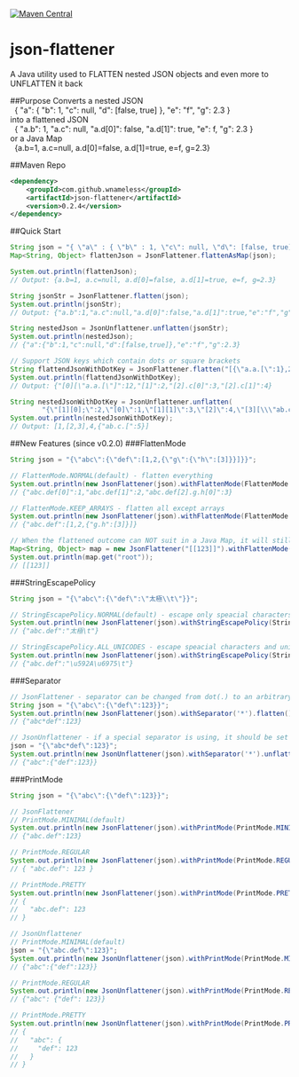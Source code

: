 [![Maven Central](https://maven-badges.herokuapp.com/maven-central/com.github.wnameless/json-flattener/badge.svg)](https://maven-badges.herokuapp.com/maven-central/com.github.wnameless/json-flattener)

json-flattener
=============
A Java utility used to FLATTEN nested JSON objects and even more to UNFLATTEN it back

##Purpose
Converts a nested JSON<br />
&nbsp;&nbsp;{ "a": { "b": 1, "c": null, "d": [false, true] }, "e": "f", "g": 2.3 }<br />
into a flattened JSON<br />
&nbsp;&nbsp;{ "a.b": 1, "a.c": null, "a.d[0]": false, "a.d[1]": true, "e": f, "g": 2.3 }<br />
or a Java Map<br />
&nbsp;&nbsp;{a.b=1, a.c=null, a.d[0]=false, a.d[1]=true, e=f, g=2.3}

##Maven Repo
```xml
<dependency>
	<groupId>com.github.wnameless</groupId>
	<artifactId>json-flattener</artifactId>
	<version>0.2.4</version>
</dependency>
```


##Quick Start
```java
String json = "{ \"a\" : { \"b\" : 1, \"c\": null, \"d\": [false, true] }, \"e\": \"f\", \"g\":2.3 }";
Map<String, Object> flattenJson = JsonFlattener.flattenAsMap(json);

System.out.println(flattenJson);
// Output: {a.b=1, a.c=null, a.d[0]=false, a.d[1]=true, e=f, g=2.3}

String jsonStr = JsonFlattener.flatten(json);
System.out.println(jsonStr);
// Output: {"a.b":1,"a.c":null,"a.d[0]":false,"a.d[1]":true,"e":"f","g":2.3}

String nestedJson = JsonUnflattener.unflatten(jsonStr);
System.out.println(nestedJson);
// {"a":{"b":1,"c":null,"d":[false,true]},"e":"f","g":2.3}

// Support JSON keys which contain dots or square brackets
String flattendJsonWithDotKey = JsonFlattener.flatten("[{\"a.a.[\":1},2,{\"c\":[3,4]}]");
System.out.println(flattendJsonWithDotKey);
// Output: {"[0][\"a.a.[\"]":12,"[1]":2,"[2].c[0]":3,"[2].c[1]":4}

String nestedJsonWithDotKey = JsonUnflattener.unflatten(
        "{\"[1][0];\":2,\"[0]\":1,\"[1][1]\":3,\"[2]\":4,\"[3][\\\"ab.c.[\\\"]\":5}");
System.out.println(nestedJsonWithDotKey);
// Output: [1,[2,3],4,{"ab.c.[":5}]
```

##New Features (since v0.2.0)
###FlattenMode
```java
String json = "{\"abc\":{\"def\":[1,2,{\"g\":{\"h\":[3]}}]}}";

// FlattenMode.NORMAL(default) - flatten everything
System.out.println(new JsonFlattener(json).withFlattenMode(FlattenMode.NORMAL).flatten());
// {"abc.def[0]":1,"abc.def[1]":2,"abc.def[2].g.h[0]":3}

// FlattenMode.KEEP_ARRAYS - flatten all except arrays
System.out.println(new JsonFlattener(json).withFlattenMode(FlattenMode.KEEP_ARRAYS).flatten());
// {"abc.def":[1,2,{"g.h":[3]}]}

// When the flattened outcome can NOT suit in a Java Map, it will still be put in the Map with "root" as its key. 
Map<String, Object> map = new JsonFlattener("[[123]]").withFlattenMode(FlattenMode.KEEP_ARRAYS).flattenAsMap();
System.out.println(map.get("root"));
// [[123]]
```
###StringEscapePolicy
```java
String json = "{\"abc\":{\"def\":\"太極\\t\"}}";

// StringEscapePolicy.NORMAL(default) - escape only speacial characters
System.out.println(new JsonFlattener(json).withStringEscapePolicy(StringEscapePolicy.NORMAL).flatten());
// {"abc.def":"太極\t"}

// StringEscapePolicy.ALL_UNICODES - escape speacial characters and unicodes
System.out.println(new JsonFlattener(json).withStringEscapePolicy(StringEscapePolicy.ALL_UNICODES).flatten());
// {"abc.def":"\u592A\u6975\t"}
```
###Separator
```java
// JsonFlattener - separator can be changed from dot(.) to an arbitrary character
String json = "{\"abc\":{\"def\":123}}";
System.out.println(new JsonFlattener(json).withSeparator('*').flatten());
// {"abc*def":123}

// JsonUnflattener - if a special separator is using, it should be set into the unflattener as well
json = "{\"abc*def\":123}";
System.out.println(new JsonUnflattener(json).withSeparator('*').unflatten());
// {"abc":{"def":123}}
```
###PrintMode
```java
String json = "{\"abc\":{\"def\":123}}";

// JsonFlattener
// PrintMode.MINIMAL(default)
System.out.println(new JsonFlattener(json).withPrintMode(PrintMode.MINIMAL).flatten());
// {"abc.def":123}

// PrintMode.REGULAR
System.out.println(new JsonFlattener(json).withPrintMode(PrintMode.REGULAR).flatten());
// { "abc.def": 123 }

// PrintMode.PRETTY
System.out.println(new JsonFlattener(json).withPrintMode(PrintMode.PRETTY).flatten());
// {
//   "abc.def": 123
// }

// JsonUnflattener
// PrintMode.MINIMAL(default)
json = "{\"abc.def\":123}";
System.out.println(new JsonUnflattener(json).withPrintMode(PrintMode.MINIMAL).unflatten());
// {"abc":{"def":123}}

// PrintMode.REGULAR
System.out.println(new JsonUnflattener(json).withPrintMode(PrintMode.REGULAR).unflatten());
// {"abc": {"def": 123}}

// PrintMode.PRETTY
System.out.println(new JsonUnflattener(json).withPrintMode(PrintMode.PRETTY).unflatten());
// {
//   "abc": {
//     "def": 123
//   }
// }
```
